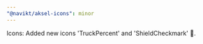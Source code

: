 ```yaml
---
"@navikt/aksel-icons": minor
---
```


Icons: Added new icons 'TruckPercent' and 'ShieldCheckmark' 🎉.
